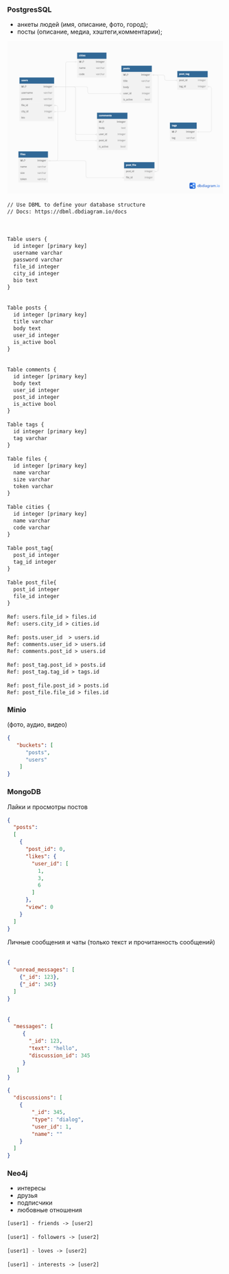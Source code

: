 
### PostgresSQL
* анкеты людей (имя, описание, фото, город);
* посты (описание, медиа, хэштеги,комментарии);

<img src="./pg.png">

```
// Use DBML to define your database structure
// Docs: https://dbml.dbdiagram.io/docs



Table users {
  id integer [primary key]
  username varchar
  password varchar
  file_id integer
  city_id integer
  bio text
}


Table posts {
  id integer [primary key]
  title varchar
  body text
  user_id integer
  is_active bool
}


Table comments {
  id integer [primary key]
  body text
  user_id integer
  post_id integer
  is_active bool
}

Table tags {
  id integer [primary key]
  tag varchar
}

Table files {
  id integer [primary key]
  name varchar
  size varchar
  token varchar
}

Table cities {
  id integer [primary key]
  name varchar
  code varchar
}

Table post_tag{
  post_id integer
  tag_id integer
}

Table post_file{
  post_id integer
  file_id integer
}

Ref: users.file_id > files.id
Ref: users.city_id > cities.id

Ref: posts.user_id  > users.id 
Ref: comments.user_id > users.id 
Ref: comments.post_id > users.id

Ref: post_tag.post_id > posts.id
Ref: post_tag.tag_id > tags.id

Ref: post_file.post_id > posts.id
Ref: post_file.file_id > files.id

```

### Minio
(фото, аудио, видео)
```json
{
   "buckets": [
      "posts",
      "users"
    ]
}
```


### MongoDB
Лайки и просмотры постов

```json
{
  "posts": 
  [
    {
      "post_id": 0,
      "likes": {
        "user_id": [
          1,
          3,
          6
        ]
      },
      "view": 0
    }
  ]
}
```
Личные сообщения и чаты (только текст и прочитанность сообщений)

```json

{
  "unread_messages": [
    {"_id": 123},
    {"_id": 345}
  ]
}

```
```json

{
  "messages": [
     {
       "_id": 123,
       "text": "hello",
       "discussion_id": 345
     }
   ]
}
```

```json
{
  "discussions": [
    {
        "_id": 345,
        "type": "dialog",
        "user_id": 1,
        "name": ""
    }
  ]
}
```

### Neo4j
* интересы
* друзья
* подписчики
* любовные отношения


```
[user1] - friends -> [user2]

[user1] - followers -> [user2]

[user1] - loves -> [user2]

[user1] - interests -> [user2]
```


